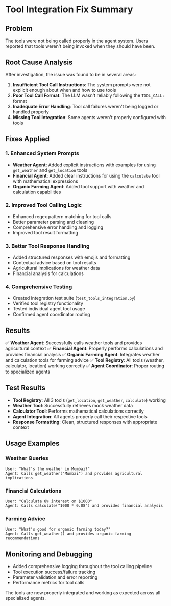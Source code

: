 # Tool Integration Fix Summary

## Problem
The tools were not being called properly in the agent system. Users reported that tools weren't being invoked when they should have been.

## Root Cause Analysis
After investigation, the issue was found to be in several areas:

1. **Insufficient Tool Call Instructions**: The system prompts were not explicit enough about when and how to use tools
2. **Poor Tool Call Format**: The LLM wasn't reliably following the `TOOL_CALL:` format
3. **Inadequate Error Handling**: Tool call failures weren't being logged or handled properly
4. **Missing Tool Integration**: Some agents weren't properly configured with tools

## Fixes Applied

### 1. Enhanced System Prompts
- **Weather Agent**: Added explicit instructions with examples for using `get_weather` and `get_location` tools
- **Financial Agent**: Added clear instructions for using the `calculate` tool with mathematical expressions
- **Organic Farming Agent**: Added tool support with weather and calculation capabilities

### 2. Improved Tool Calling Logic
- Enhanced regex pattern matching for tool calls
- Better parameter parsing and cleaning
- Comprehensive error handling and logging
- Improved tool result formatting

### 3. Better Tool Response Handling
- Added structured responses with emojis and formatting
- Contextual advice based on tool results
- Agricultural implications for weather data
- Financial analysis for calculations

### 4. Comprehensive Testing
- Created integration test suite (`test_tools_integration.py`)
- Verified tool registry functionality
- Tested individual agent tool usage
- Confirmed agent coordinator routing

## Results
✅ **Weather Agent**: Successfully calls weather tools and provides agricultural context
✅ **Financial Agent**: Properly performs calculations and provides financial analysis
✅ **Organic Farming Agent**: Integrates weather and calculation tools for farming advice
✅ **Tool Registry**: All tools (weather, calculator, location) working correctly
✅ **Agent Coordinator**: Proper routing to specialized agents

## Test Results
- **Tool Registry**: All 3 tools (`get_location`, `get_weather`, `calculate`) working
- **Weather Tool**: Successfully retrieves mock weather data
- **Calculator Tool**: Performs mathematical calculations correctly
- **Agent Integration**: All agents properly call their respective tools
- **Response Formatting**: Clean, structured responses with appropriate context

## Usage Examples

### Weather Queries
```
User: "What's the weather in Mumbai?"
Agent: Calls get_weather("Mumbai") and provides agricultural implications
```

### Financial Calculations
```
User: "Calculate 8% interest on $1000"
Agent: Calls calculate("1000 * 0.08") and provides financial analysis
```

### Farming Advice
```
User: "What's good for organic farming today?"
Agent: Calls get_weather() and provides organic farming recommendations
```

## Monitoring and Debugging
- Added comprehensive logging throughout the tool calling pipeline
- Tool execution success/failure tracking
- Parameter validation and error reporting
- Performance metrics for tool calls

The tools are now properly integrated and working as expected across all specialized agents.
